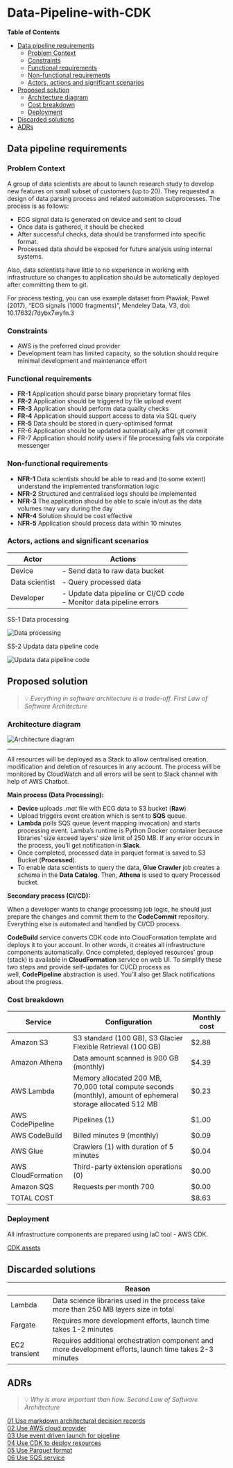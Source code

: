 # Data-Pipeline-with-CDK

**Table of Contents**

- [Data pipeline requirements](#data-pipeline-requirements)
  * [Problem Context](#problem-context)
  * [Constraints](#constraints)
  * [Functional requirements](#functional-requirements)
  * [Non-functional requirements](#non-functional-requirements)
  * [Actors, actions and significant scenarios](#actors--actions-and-significant-scenarios)
- [Proposed solution](#proposed-solution)
  * [Architecture diagram](#architecture-diagram)
  * [Cost breakdown](#cost-breakdown)
  * [Deployment](#deployment)
- [Discarded solutions](#discarded-solutions)
- [ADRs](#adrs)

## Data pipeline requirements

### Problem Context

A group of data scientists are about to launch research study to develop new features on small subset of customers (up to 20). They requested a design of data parsing process and related automation subprocesses. The process is as follows: 

- ECG signal data is generated on device and sent to cloud
- Once data is gathered, it should be checked
- After successful checks, data should be transformed into specific format.
- Processed data should be exposed for future analysis using internal systems.

Also, data scientists have little to no experience in working with infrastructure so changes to application should be automatically deployed after committing them to git.

For process testing, you can use example dataset from Pławiak, Paweł (2017), “ECG signals (1000 fragments)”, Mendeley Data, V3, doi: 10.17632/7dybx7wyfn.3

### Constraints

- AWS is the preferred cloud provider
- Development team has limited capacity, so the solution should require minimal development and maintenance effort

### Functional requirements

- **FR-1** Application should parse binary proprietary format files
- **FR-2** Application should be triggered by file upload event
- **FR-3** Application should perform data quality checks
- **FR-4** Application should support access to data via SQL query
- **FR-5** Data should be stored in query-optimised format
- FR-6 Application should be updated automatically after git commit
- FR-7 Application should notify users if file processing fails via corporate messenger

### Non-functional requirements

- **NFR-1** Data scientists should be able to read and (to some extent) understand the implemented transformation logic
- **NFR-2** Structured and centralised logs should be implemented
- **NFR-3** The application should be able to scale in/out as the data volumes may vary during the day
- **NFR-4** Solution should be cost effective
- N**FR-5** Application should process data within 10 minutes

### Actors, actions and significant scenarios

| Actor | Actions |
| --- | --- |
| Device | - Send data to raw data bucket |
| Data scientist | - Query processed data |
| Developer | - Update data pipeline or CI/CD code <br> - Monitor data pipeline errors |

SS-1 Data processing

![Data processing](images/Scenario1.png)

SS-2 Updata data pipeline code

![Updata data pipeline code](images/Scenario2.png)


## Proposed solution

> 💡 *Everything in software architecture is a trade-off. First Law of Software Architecture*


### Architecture diagram

![Architecture diagram](images/Architecture_diagram.png)

---

All resources will be deployed as a Stack to allow centralised creation, modification and deletion of resources in any account. The process will be monitored by CloudWatch and all errors will be sent to Slack channel with help of AWS Chatbot. 

**Main process (Data Processing):**

- **Device** uploads *.mat* file with ECG data to S3 bucket (**Raw**)
- Upload triggers event creation which is sent to **SQS** queue.
- **Lambda** polls SQS queue (event mapping invocation) and starts processing event. Lamba’s runtime is Python Docker container because libraries’ size exceed layers’ size limit of 250 MB. If any error occurs in the process, you’ll get notification in **Slack**.
- Once completed, processed data in parquet format is saved to S3 Bucket (**Processed**).
- To enable data scientists to query the data, **Glue Crawler** job creates a schema in the **Data Catalog**. Then, **Athena** is used to query Processed bucket.

**Secondary process (CI/CD):**

When a developer wants to change processing job logic, he should just prepare the changes and commit them to the **CodeCommit** repository. Everything else is automated and handled by CI/CD process.

**CodeBuild** service converts CDK code into CloudFormation template and deploys it to your account. In other words, it creates all infrastructure components automatically. Once completed, deployed resources’ group (stack) is available in **CloudFormation** service on web UI. To simplify these two steps and provide self-updates for CI/CD process as well, **CodePipeline** abstraction is used. You’ll also get Slack notifications about the progress.

### Cost breakdown

| Service | Configuration | Monthly cost |
| --- | --- | --- |
| Amazon S3 | S3 standard (100 GB), S3 Glacier Flexible Retrieval (100 GB) | $2.88 |
| Amazon Athena | Data amount scanned is 900 GB (monthly) | $4.39 |
| AWS Lambda | Memory allocated 200 MB, 70,000 total compute seconds (monthly), amount of ephemeral storage allocated 512 MB | $0.23 |
| AWS CodePipeline | Pipelines (1) | $1.00 |
| AWS CodeBuild | Billed minutes 9 (monthly) | $0.09 |
| AWS Glue | Crawlers (1) with duration of 5 minutes | $0.04 |
| AWS CloudFormation | Third-party extension operations (0) | $0.00 |
| Amazon SQS | Requests per month 700 | $0.00 |
|TOTAL COST |  | $8.63 |

### Deployment

All infrastructure components are prepared using IaC tool - AWS CDK.

[CDK assets](cdk-assets/) 

## Discarded solutions

|  | Reason |
| --- | --- |
| Lambda | Data science libraries used in the process take more than 250 MB layers size in total |
| Fargate | Requires more development efforts, launch time takes 1-2 minutes |
| EC2 transient | Requires additional orchestration component and more development efforts, launch time takes 2-3 minutes |

## ADRs

> 💡 *Why is more important than how. Second Law of Software Architecture*


[01 Use markdown architectural decision records](ADRs/01-use-markdown-archtectural_decision-records.md) <br/>
[02 Use AWS cloud provider](ADRs/02-use-aws-cloud-provider.md) <br/>
[03 Use event driven launch for pipeline](ADRs/03-use-event-driven_launch.md) <br/>
[04 Use CDK to deploy resources](ADRs/04-use-cdk-to-deploy-resources.md) <br/>
[05 Use Parquet format](ADRs/05-use-parquet-format.md) <br/>
[06 Use SQS service](ADRs/06-use-sqs-service.md)

